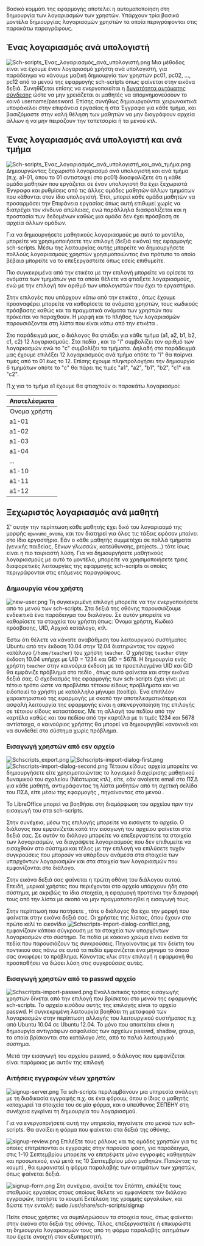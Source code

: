 Βασικό κομμάτι της εφαρμογής αποτελεί η αυτοματοποίηση στη δημιουργία
των λογαριασμών των χρηστών. Υπάρχουν τρία βασικά μοντέλα δημιουργίας
λογαριασμών χρηστών τα οποία περιγράφονται στις παρακάτω παραγράφους.

## Ένας λογαριασμός ανά υπολογιστή

![Sch-scripts_Ένας_λογαριασμός_ανά_υπολογιστή.png](Sch-scripts_Ένας_λογαριασμός_ανά_υπολογιστή.png
"Sch-scripts_Ένας_λογαριασμός_ανά_υπολογιστή.png") Μια μέθοδος είναι να
έχουμε έναν λογαριασμό χρήστη ανά υπολογιστή, για παράδειγμα να κάνουμε
μαζική δημιουργία των χρηστών pc01, pc02, ..., pc12 από το μενού  της
εφαρμογής sch-scripts όπως φαίνεται στην εικόνα δεξιά. Συνηθίζεται
επίσης να ενεργοποιείται η [δυνατότητα αυτόματης
σύνδεσης](../../LTSP/Προχωρημένα/Αυτόματη_σύνδεση.md)
ώστε να μην χρειάζεται οι μαθητές να απομνημονεύσουν το κοινό
username/password. Επίσης συνήθως δημιουργούνται χειρωνακτικά υποφάκελοι
στην επιφάνεια εργασίας ή στα Έγγραφα για κάθε τμήμα, και βασιζόμαστε
στην καλή θέληση των μαθητών να μην διαγράφουν αρχεία άλλων ή να μην
πειράζουν την ταπετσαρία ή τα μενού κτλ.

## Ένας λογαριασμός ανά υπολογιστή και ανά τμήμα

![Sch-scripts_Ένας_λογαριασμός_ανά_υπολογιστή_και_ανά_τμήμα.png](Sch-scripts_Ένας_λογαριασμός_ανά_υπολογιστή_και_ανά_τμήμα.png
"Sch-scripts_Ένας_λογαριασμός_ανά_υπολογιστή_και_ανά_τμήμα.png")
Δημιουργώντας ξεχωριστό λογαριασμό ανά υπολογιστή και ανά τμήμα
(π.χ. a1-01, όπου το 01 αντιστοιχεί στο pc01) διασφαλίζετε ότι η κάθε
ομάδα μαθητών που εργάζεται σε έναν υπολογιστή θα έχει ξεχωριστά
Έγγραφα και ρυθμίσεις από τις άλλες ομάδες μαθητών άλλων τμημάτων
που κάθονται στον ίδιο υπολογιστή. Έτσι, μπορεί κάθε ομάδα μαθητών να
προσαρμόσει την Επιφάνεια εργασίας όπως αυτή επιθυμεί χωρίς να
διατρέχει τον κίνδυνο απώλειας, ενώ παράλληλα διασφαλίζεται και
η προστασία των δεδομένων καθώς μια ομάδα δεν έχει πρόσβαση σε αρχεία
άλλων ομάδων.

Για να δημιουργήσετε μαθητικούς λογαριασμούς με αυτό το μοντέλο,
μπορείτε να χρησιμοποιήσετε την επιλογή  (δεξιά εικόνα) της
εφαρμογής sch-scripts. Μέσω της λειτουργίας αυτής μπορείτε να
δημιουργήσετε πολλούς λογαριασμούς χρηστών χρησιμοποιώντας ένα
πρότυπο το οποίο βέβαια μπορείτε να το επεξεργαστείτε όπως εσείς
επιθυμείτε.

Πιο συγκεκριμένα από την ετικέτα  με την επιλογή  μπορείτε να ορίσετε τα
ονόματα των τμημάτων για τα οποία θέλετε να φτιάξετε λογαριασμούς, ενώ
με την επιλογή  τον αριθμό των υπολογιστών που έχει το εργαστήριο.

Στην επιλογές που υπάρχουν κάτω από την ετικέτα , όπως έχουμε
προαναφέρει μπορείτε να καθορίσετε τα ονόματα χρηστών, τους
κωδικούς πρόσβασης καθώς και τα πραγματικά ονόματα των χρηστών που
πρόκειται να παραχθούν. Η μορφή και το πλήθος των λογαριασμών
παρουσιάζονται στη λίστα που είναι κάτω από την ετικέτα .

Στο παράδειγμά μας, ο διάλογος θα φτιάξει για κάθε τμήμα (a1, a2, b1,
b2, c1, c2) 12 λογαριασμούς. Στα πεδία ,  και  το "i" συμβολίζει τον
αριθμό των λογαριασμών ενώ το "c" συμβολίζει τα τμήματα. Δηλαδή στο
παράδειγμά μας έχουμε επιλέξει 12 λογαριασμούς ανά τμήμα οπότε το "i"
θα παίρνει τιμές από το 01 έως το 12. Επίσης έχουμε πληκτρολογήσει την
δημιουργία 6 τμημάτων οπότε το "c" θα πάρει τις τιμές "a1", "a2", "b1",
"b2", "c1" και "c2".

Π.χ για το τμήμα a1 έχουμε θα φτιαχτούν οι παρακάτω λογαριασμοί:

| Αποτελέσματα |
| ------------ |
| Όνομα χρήστη |
| a1-01        |
| a1-02        |
| a1-03        |
| a1-04        |
| ...          |
| a1-10        |
| a1-11        |
| a1-12        |

## Ξεχωριστός λογαριασμός ανά μαθητή

Σ' αυτήν την περίπτωση κάθε μαθητής έχει δικό του λογαριασμό της μορφής
`epwvumo_ovoma`, και τον διατηρεί για όλες τις τάξεις εφόσον μπαίνει στο
ίδιο εργαστήριο. Εάν ο κάθε μαθητής συμμετέχει σε πολλά τμήματα (γενικής
παιδείας, ξένων γλωσσών, κατεύθυνσης, projects...) τότε ίσως είναι η πιο
ταιριαστή λύση. Για να δημιουργήσετε μαθητικούς λογαριασμούς με αυτό το
μοντέλο, μπορείτε να χρησιμοποιήσετε τρεις διαφορετικές λειτουργίες της
εφαρμογής sch-scripts οι οποίες περιγράφονται στις επόμενες παραγράφους.

### Δημιουργία νέου χρήστη

![new-user.png](new-user.png "new-user.png") Τη συγκεκριμένη επιλογή
μπορείτε να την ενεργοποιήσετε από το μενού  των sch-scripts. Στα
δεξιά της οθόνης παρουσιάζουμε ενδεικτικά ένα παράδειγμα του
διαλόγου. Σε αυτόν μπορείτε να καθορίσετε τα στοιχεία του χρήστη
όπως: Όνομα χρήστη, Κωδικό πρόσβασης, UID, Αρχικό κατάλογο, κτλ.

Έστω ότι θέλετε να κάνατε αναβάθμιση του λειτουργικού συστήματος Ubuntu
από την έκδοση 10.04 στην 12.04 διατηρώντας τον αρχικό κατάλογο
(`/home/teacher`) του χρήστη `teacher`. Ο χρήστης `teacher` στην έκδοση
10.04 υπήρχε με UID = 1234 και GID = 5678. Η δημιουργία ενός χρήστη
`teacher` στην καινούρια έκδοση με τα προεπιλεγμένα UID και GID θα
εμφάνιζε πρόβλημα στο πεδίο , όπως αυτό φαίνεται και στην εικόνα
δεξιά σας. Ο σχεδιασμός της εφαρμογής των sch-scripts έχει γίνει με
τέτοιο τρόπο ώστε να προβλέπει τέτοιου είδους προβλήματα και να
ειδοποιεί το χρήστη με κατάλληλο μήνυμα (tooltip). Ένα επιπλέον
χαρακτηριστικό της εφαρμογής με σκοπό την αποτελεσματικότερη και
ασφαλή λειτουργία της εφαρμογής είναι η απενεργοποίηση της επιλογής
 σε τέτοιου είδους καταστάσεις. Με τη αλλαγή του πεδίου  από την καρτέλα
 καθώς και του πεδίου  από την καρτέλα  με τι τιμές 1234 και 5678
αντίστοιχα, ο καινούριος χρήστης θα μπορεί να δημιουργηθεί
κανονικά και να συνδεθεί στο σύστημα χωρίς πρόβλημα.

### Εισαγωγή χρηστών από csv αρχείο

![Schscripts_export.png](Schscripts_export.png "Schscripts_export.png")
![Schscripts-import-dialog-first.png](Schscripts-import-dialog-first.png
"Schscripts-import-dialog-first.png")
![Schscripts-import-dialog-second.png](Schscripts-import-dialog-second.png
"Schscripts-import-dialog-second.png") Τέτοιου είδους αρχεία μπορείτε να
δημιουργήσετε είτε χρησιμοποιώντας το λογισμικό διαχείρισης μαθητικού
δυναμικού του σχολείου (Νέστωρας κτλ), είτε, εάν ανοίγετε email στο
ΠΣΔ για κάθε μαθητή, αντιγράφοντας τη λίστα μαθητών από τη σχετική
σελίδα του ΠΣΔ, είτε μέσω της εφαρμογής , πηγαίνοντας στο μενού .

Το LibreOffice μπορεί να βοηθήσει στη διαμόρφωση του αρχείου πριν την
εισαγωγή του στα sch-scripts.

Στην συνέχεια, μέσω της επιλογής  μπορείτε να εισάγετε το αρχείο. Ο
διάλογος που εμφανίζεται κατά την εισαγωγή του αρχείου φαίνεται στα
δεξιά σας. Σε αυτόν το διάλογο μπορείτε να επεξεργαστείτε τα στοιχεία
των λογαριασμών, να διαγράψετε λογαριασμούς που δεν επιθυμείτε να
εισαχθούν στο σύστημα και τέλος με την επιλογή  να επιλύσετε τυχόν
συγκρούσεις που μπορούν να υπάρξουν ανάμεσα στα στοιχεία των
υπαρχόντων λογαριασμών και στα στοιχεία των λογαριασμών που
εμφανίζονται στο διάλογο.

Στην εικόνα δεξιά σας φαίνεται η πρώτη οθόνη του διάλογου αυτού. Επειδή,
μερικοί χρήστες που περιέχονται στο αρχείο υπάρχουν ήδη στο σύστημα, με
ακριβώς τα ίδια στοιχεία, η εφαρμογή προτείνει την διαγραφή τους από
την λίστα με σκοπό να μην πραγματοποιηθεί η εισαγωγή τους.

Στην περίπτωσή που πατήσετε , τότε ο διάλογος θα έχει την μορφή που
φαίνεται στην εικόνα δεξιά σας. Οι χρήστες της λίστας, όπου έχουν
στο πρώτο κελί το εικονίδιο
![Schscripts-import-dialog-conflict.png](Schscripts-import-dialog-conflict.png
"Schscripts-import-dialog-conflict.png"), εμφανίζουν κάποια σύγκρουση με
τα στοιχεία των υπαρχόντων λογαριασμών στο σύστημα. Τα πεδία με κόκκινο
χρώμα είναι εκείνα τα πεδία που παρουσιάζουν τις συγκρούσεις.
Πηγαίνοντας με τον δείκτη του ποντικιού σας πάνω σε αυτά τα
πεδία εμφανίζεται ένα μήνυμα το όποιο σας αναφέρει το πρόβλημα.
Κάνοντας κλικ στην επιλογή  η εφαρμογή θα προσπαθήσει να δώσει
λύση στις συγκρούσεις αυτές.

### Εισαγωγή χρηστών από το passwd αρχείο

![Schscritpts-import-passwd.png](Schscritpts-import-passwd.png
"Schscritpts-import-passwd.png") Εναλλακτικός τρόπος εισαγωγής χρηστών
δίνεται από την επιλογή  που βρίσκεται στο μενού  της εφαρμογής
sch-scripts. Το αρχείο εισόδου αυτής της επιλογής είναι το αρχείο
passwd. Η συγκεκριμένη λειτουργία βοηθάει τη μεταφορά των λογαριασμών
στην περίπτωση αλλαγής του λειτουργικού συστήματος π.χ από Ubuntu
10.04 σε Ubuntu 12.04. Το μόνο που απαιτείται είναι η δημιουργία
αντιγράφων ασφαλείας των αρχείων passwd, shadow, group, τα οποία
βρίσκονται στο κατάλογο /etc, από το παλιό λειτουργικό σύστημα.

Μετά την εισαγωγή του αρχείου passwd, ο διάλογος που εμφανίζεται είναι
παρόμοιος με αυτόν της επιλογή

### Αιτήσεις εγγραφών νέων χρηστών

![signup-server.png](signup-server.png "signup-server.png") Τα
sch-scripts περιλαμβάνουν μια υπηρεσία ανάλογη με τη διαδικασία εγγραφής
π.χ. σε ένα φόρουμ, όπου ο ίδιος ο μαθητής καταχωρεί τα στοιχεία του σε
μία φόρμα, και ο υπεύθυνος ΣΕΠΕΗΥ στη συνέχεια εγκρίνει τη δημιουργία
του λογαριασμού.

Για να ενεργοποιήσετε αυτή την υπηρεσία, πηγαίνετε στο μενού  των
sch-scripts. Θα ανοίξει η φόρμα που φαίνεται στα δεξιά της οθόνης.

![signup-review.png](signup-review.png "signup-review.png") Επιλέξτε
τους ρόλους και τις ομάδες χρηστών για τις οποίες επιτρέπονται οι
εγγραφές στην παρούσα φάση, για παράδειγμα, στις 1-10 Σεπτεμβρίου
μπορείτε να επιτρέψετε μόνο εγγραφές καθηγητών και προσωπικού, ενώ
μετά τις 10 Σεπτεμβρίου μόνο μαθητών. Πατώντας το κουμπί , θα
εμφανιστεί η φόρμα παραλαβής των αιτημάτων των χρηστών, όπως
φαίνεται δεξιά.

![signup-form.png](signup-form.png "signup-form.png") Στη συνέχεια,
ανοίξτε τον Επόπτη, επιλέξτε τους σταθμούς εργασίας στους οποίους
θέλετε να εμφανίσετε τον διάλογο εγγραφών, πατήστε το κουμπί Εκτέλεση
της γραμμής εργαλείων, και δώστε την εντολή: sudo
/usr/share/sch-scripts/signup

Πείτε στους χρήστες να συμπληρώσουν τα στοιχεία τους, όπως φαίνεται στην
εικόνα στα δεξιά της οθόνης. Τέλος, επεξεργαστείτε ή επικυρώστε τη
δημιουργία λογαριασμών τους από τη φόρμα παραλαβής αιτημάτων που
έχετε ανοιχτή στον εξυπηρετητή.
